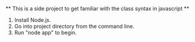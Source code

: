 ** This is a side project to get familiar with the class syntax in javascript **

1. Install Node.js.
2. Go into project directory from the command line.
3. Run "node app" to begin.
